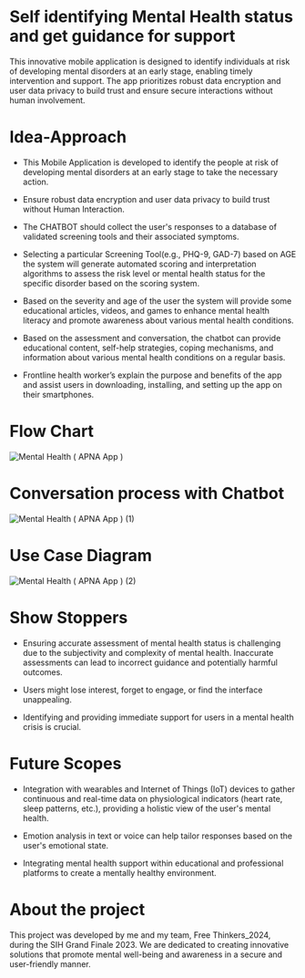 # Self identifying Mental Health status and get guidance for support
This innovative mobile application is designed to identify individuals at risk of developing mental disorders at an early stage, enabling timely intervention and support. The app prioritizes robust data encryption and user data privacy to build trust and ensure secure interactions without human involvement.

# Idea-Approach
* This Mobile Application is developed to identify the people at risk of developing mental disorders at an early stage to take the necessary action.

* Ensure robust data encryption and user data privacy to build trust without Human Interaction.

* The CHATBOT should collect the user's responses to a database of validated screening tools and their associated symptoms.

* Selecting a particular Screening Tool(e.g., PHQ-9, GAD-7) based on AGE the system will generate automated scoring and interpretation algorithms to assess the risk level or mental health status for the specific disorder based on the scoring system.

* Based on the severity and age of the user the system will provide some educational articles, videos, and games to enhance mental health literacy and promote awareness about various mental health conditions.

* Based on the assessment and conversation, the chatbot can provide educational content, self-help strategies, coping mechanisms, and information about various mental health conditions on a regular basis.

* Frontline health worker’s explain the purpose and benefits of the app and assist users in downloading, installing, and setting up the app on their smartphones.

# Flow Chart
![Mental Health ( APNA App )](https://github.com/user-attachments/assets/2b2a7199-54a3-47f2-8017-7c9f1d198682)

# Conversation process with Chatbot
![Mental Health ( APNA App ) (1)](https://github.com/user-attachments/assets/b46bcb7f-a18b-4674-9969-9dfc165dcce6)

# Use Case Diagram
![Mental Health ( APNA App ) (2)](https://github.com/user-attachments/assets/c4f8661e-bd97-411c-ab5c-b3164904bad9)

# Show Stoppers
- Ensuring accurate assessment of mental health status is challenging due to the subjectivity and complexity of mental health. Inaccurate assessments can lead to incorrect guidance and potentially harmful outcomes.

- Users might lose interest, forget to engage, or find the interface unappealing.

- Identifying and providing immediate support for users in a mental health crisis is crucial.

# Future Scopes
- Integration with wearables and Internet of Things (IoT) devices to gather continuous and real-time data on physiological indicators (heart rate, sleep patterns, etc.), providing a holistic view of the user's mental health.

- Emotion analysis in text or voice can help tailor responses based on the user's emotional state.

- Integrating mental health support within educational and professional platforms to create a mentally healthy environment.

# About the project
This project was developed by me and my team, Free Thinkers_2024, during the SIH Grand Finale 2023. We are dedicated to creating innovative solutions that promote mental well-being and awareness in a secure and user-friendly manner.

